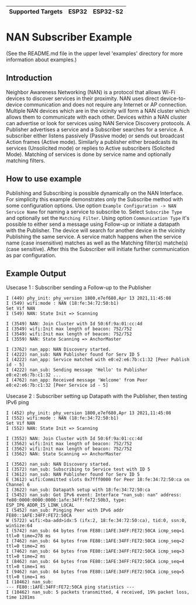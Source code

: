 | Supported Targets | ESP32 | ESP32-S2 |
| ----------------- | ----- | -------- |

# NAN Subscriber Example

(See the README.md file in the upper level 'examples' directory for more information about examples.)

## Introduction
Neighbor Awareness Networking (NAN) is a protocol that allows Wi-Fi devices to discover services in their proximity. NAN uses direct device-to-device communication and does not require any Internet or AP connection.
Multiple NAN devices which are in the vicinity will form a NAN cluster which allows them to communicate with each other. Devices within a NAN cluster can advertise or look for services using NAN Service Discovery protocols.
A Publisher advertises a service and a Subscriber searches for a service. A subscriber either listens passively (Passive mode) or sends out broadcast Action frames (Active mode). Similarly a publisher either broadcasts its services (Unsolicited mode) or replies to Active subscribers (Solicited Mode). Matching of services is done by service name and optionally matching filters.

## How to use example
Publishing and Subscribing is possible dynamically on the NAN Interface. For simplicity this example demonstrates only the Subscribe method with some configuration options. Use option `Example Configuration -> NAN Service Name` for naming a service to subscribe to. Select `Subscribe Type` and optionally set the `Matching Filter`. Using option `Communication Type` it's possible to either send a message using Follow-up or initiate a datapath with the Publisher. The device will search for another device in the vicinity Publishing the same service. A service match happens when the service name (case insensitive) matches as well as the Matching filter(s) matche(s) (case sensitive). After this the Subscriber will initiate further communication as par configuration.

## Example Output

Usecase 1 : Subscriber sending a Follow-up to the Publisher
```
I (449) phy_init: phy_version 1800,e7ef680,Apr 13 2021,11:45:08
I (549) wifi:mode : NAN (18:fe:34:72:50:b1)
Set Vif NAN
I (549) NAN: State Init => Scanning

I (3549) NAN: Join Cluster with Id 50:6f:9a:01:cc:4d
I (3549) wifi:Init max length of beacon: 752/752
I (3549) wifi:Init max length of beacon: 752/752
I (3559) NAN: State Scanning => AnchorMaster

I (3762) nan_app: NAN Discovery started.
I (4222) nan_sub: NAN Publisher found for Serv ID 5
I (4222) nan_app: Service matched with e0:e2:e6:7b:c1:32 [Peer Publish id - 5]
I (4222) nan_sub: Sending message 'Hello' to Publisher e0:e2:e6:7b:c1:32 ...
I (4762) nan_app: Received message 'Welcome' from Peer e0:e2:e6:7b:c1:32 [Peer Service id - 5]
```

Usecase 2 : Subscriber setting up Datapath with the Publisher, then testing IPv6 ping
```
I (452) phy_init: phy_version 1800,e7ef680,Apr 13 2021,11:45:08
I (552) wifi:mode : NAN (18:fe:34:72:50:b1)
Set Vif NAN
I (552) NAN: State Init => Scanning

I (3552) NAN: Join Cluster with Id 50:6f:9a:01:cc:4d
I (3562) wifi:Init max length of beacon: 752/752
I (3562) wifi:Init max length of beacon: 752/752
I (3562) NAN: State Scanning => AnchorMaster

I (3562) nan_sub: NAN Discovery started.
I (3572) nan_sub: Subscribing to Service test with ID 5
I (3612) nan_sub: NAN Publisher found for Serv ID 5
E (3612) wifi:Committed slots 0x7fff0000 for Peer 18:fe:34:72:50:ca on Channel 6
I (3622) nan_sub: Datapath setup with 18:fe:34:72:50:ca
I (5452) nan_sub: Got IPv6 event: Interface "nan_sub: nan" address: fe80:0000:0000:0000:1afe:34ff:fe72:50b3, type: ESP_IP6_ADDR_IS_LINK_LOCAL
I (5452) nan_sub: Pinging Peer with IPv6 addr FE80::1AFE:34FF:FE72:50CA
W (5722) wifi:<ba-add>idx:5 (ifx:2, 18:fe:34:72:50:ca), tid:0, ssn:0, winSize:64
I (5742) nan_sub: 64 bytes from FE80::1AFE:34FF:FE72:50CA icmp_seq=1 ttl=0 time=278 ms
I (7462) nan_sub: 64 bytes from FE80::1AFE:34FF:FE72:50CA icmp_seq=2 ttl=0 time=2 ms
I (7462) nan_sub: 64 bytes from FE80::1AFE:34FF:FE72:50CA icmp_seq=3 ttl=0 time=2 ms
I (8462) nan_sub: 64 bytes from FE80::1AFE:34FF:FE72:50CA icmp_seq=4 ttl=0 time=1 ms
I (9462) nan_sub: 64 bytes from FE80::1AFE:34FF:FE72:50CA icmp_seq=5 ttl=0 time=1 ms
I (10462) nan_sub:
--- FE80::1AFE:34FF:FE72:50CA ping statistics ---
I (10462) nan_sub: 5 packets transmitted, 4 received, 19% packet loss, time 1281ms
```
